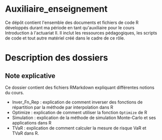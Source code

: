 # Auxiliaire_enseignement
Ce dépôt contient l'ensemble des documents et fichiers de code R développés durant ma période en tant qu'auxiliaire pour le cours Introduction à l'actuariat II. Il inclut les ressources pédagogiques, les scripts de code et tout autre matériel créé dans le cadre de ce rôle.

# Description des dossiers

## Note explicative
Ce dossier contient des fichiers RMarkdown expliquant différentes notions du cours.
- Inver_Fn_Rep : explication de comment inverser des fonctions de répartition par la méthode par interpolation dans R
- Optimize : explication de comment utiliser la fonction `Optimize` de R
- Simulation : explication de la méthode de simulation Monte-Carlo et ses applications dans R
- TVaR : explication de comment calculer la mesure de risque VaR et TVaR dans R.
